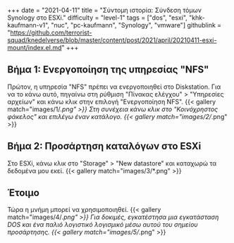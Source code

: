 +++
date = "2021-04-11"
title = "Σύντομη ιστορία: Σύνδεση τόμων Synology στο ESXi."
difficulty = "level-1"
tags = ["dos", "esxi", "khk-kaufmann-v1", "nuc", "pc-kaufmann", "Synology", "vmware"]
githublink = "https://github.com/terrorist-squad/knedelverse/blob/master/content/post/2021/april/20210411-esxi-mount/index.el.md"
+++

## Βήμα 1: Ενεργοποίηση της υπηρεσίας "NFS"
Πρώτον, η υπηρεσία "NFS" πρέπει να ενεργοποιηθεί στο Diskstation. Για να το κάνω αυτό, πηγαίνω στη ρύθμιση "Πίνακας ελέγχου" > "Υπηρεσίες αρχείων" και κάνω κλικ στην επιλογή "Ενεργοποίηση NFS".
{{< gallery match="images/1/*.png" >}}
Στη συνέχεια κάνω κλικ στο "Κοινόχρηστος φάκελος" και επιλέγω έναν κατάλογο.
{{< gallery match="images/2/*.png" >}}

## Βήμα 2: Προσάρτηση καταλόγων στο ESXi
Στο ESXi, κάνω κλικ στο "Storage" > "New datastore" και καταχωρώ τα δεδομένα μου εκεί.
{{< gallery match="images/3/*.png" >}}

## Έτοιμο
Τώρα η μνήμη μπορεί να χρησιμοποιηθεί.
{{< gallery match="images/4/*.png" >}}
Για δοκιμές, εγκατέστησα μια εγκατάσταση DOS και ένα παλιό λογιστικό λογισμικό μέσω αυτού του σημείου προσάρτησης.
{{< gallery match="images/5/*.png" >}}

